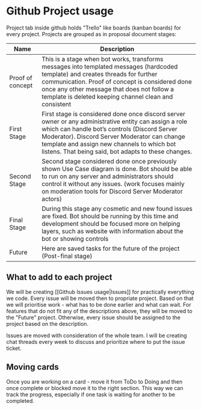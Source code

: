 # Github Project usage

Project tab inside github holds "Trello" like boards (kanban boards) for every project. Projects are grouped as in proposal document stages:

| Name             | Description                                                                                                                                                                                                                                                                                                  |
| ---------------- | ------------------------------------------------------------------------------------------------------------------------------------------------------------------------------------------------------------------------------------------------------------------------------------------------------------ |
| Proof of concept | This is a stage when bot works, transforms messages into templated messages (hardcoded template) and creates threads for further communication. Proof of concept is considered done once any other message that does not follow a template is deleted keeping channel clean and consistent                   |
| First Stage      | First stage is considered done once discord server owner or any administrative entity can assign a role which can handle bot’s controls (Discord Server Moderator). Discord Server Moderator can change template and assign new channels to which bot listens. That being said, bot adapts to these changes. |
| Second Stage     | Second stage considered done once previously shown Use Case diagram is done. Bot should be able to run on any server and administrators should control it without any issues. (work focuses mainly on moderation tools for Discord Server Moderator actors)                                                  |
| Final Stage      | During this stage any cosmetic and new found issues are fixed. Bot should be running by this time and development should be focused more on helping layers, such as website with information about the bot or showing controls                                                                               |
| Future           | Here are saved tasks for the future of the project (Post-final stage)                                                                                                                                                                                                                                        | 

## What to add to each project

We will be creating [[Github Issues usage|Issues]] for practically everything we code. Every issue will be moved then to propriate project. Based on that we will prioritise work - what has to be done earlier and what can wait. For features that do not fit any of the descriptions above, they will be moved to the "Future" project.  Otherwise, every issue should be assigned to the project based on the description.

Issues are moved with consideration of the whole team. I will be creating chat threads every week to discuss and prioritize where to put the issue ticket.

## Moving cards

Once you are working on a card - move it from ToDo to Doing and then once complete or blocked move it to the right section. This way we can track the progress, especially if one task is waiting for another to be completed.